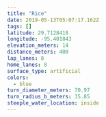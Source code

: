```yaml
---
title: "Rice"
date: 2019-05-13T05:07:17.162Z
tags: []
latitude: 29.7128418
longitude: -95.401843
elevation_meters: 14
distance_meters: 400
lap_lanes: 8
home_lanes: 8
surface_type: artificial
colors:
  - blue
turn_diameter_meters: 70.97
turn_radius_b_meters: 35.85
steeple_water_location: inside
---
```


